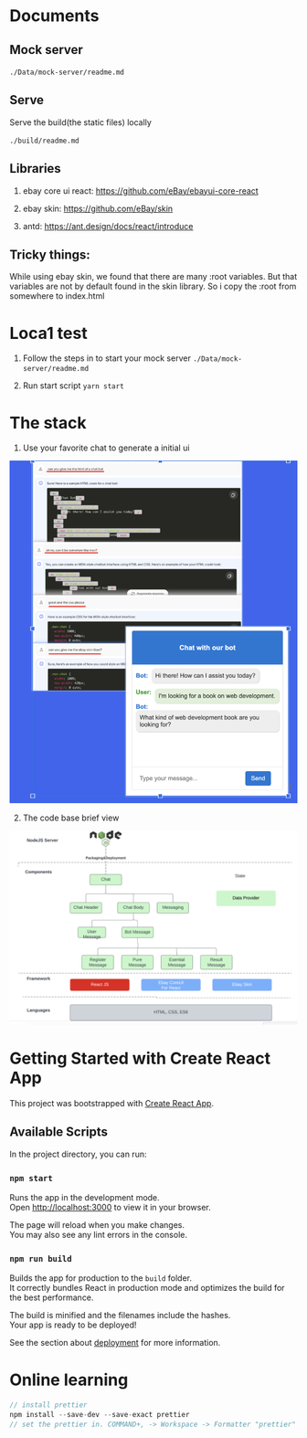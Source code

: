 # Documents

## Mock server

`./Data/mock-server/readme.md`

## Serve

Serve the build(the static files) locally

`./build/readme.md `

## Libraries

1. ebay core ui react: https://github.com/eBay/ebayui-core-react

2. ebay skin:
   https://github.com/eBay/skin

3. antd: https://ant.design/docs/react/introduce

## Tricky things:

While using ebay skin, we found that there are many :root variables. But that variables are not by default found in the skin library. So i copy the :root from somewhere to index.html

# Loca1 test

1. Follow the steps in to start your mock server
   `./Data/mock-server/readme.md`

2. Run start script
   `yarn start`

# The stack

1. Use your favorite chat to generate a initial ui

![](build/test.png)

2. The code base brief view

![](public/codebase.png)

# Getting Started with Create React App

This project was bootstrapped with [Create React App](https://github.com/facebook/create-react-app).

## Available Scripts

In the project directory, you can run:

### `npm start`

Runs the app in the development mode.\
Open [http://localhost:3000](http://localhost:3000) to view it in your browser.

The page will reload when you make changes.\
You may also see any lint errors in the console.

### `npm run build`

Builds the app for production to the `build` folder.\
It correctly bundles React in production mode and optimizes the build for the best performance.

The build is minified and the filenames include the hashes.\
Your app is ready to be deployed!

See the section about [deployment](https://facebook.github.io/create-react-app/docs/deployment) for more information.

# Online learning

```js
// install prettier
npm install --save-dev --save-exact prettier
// set the prettier in. COMMAND+, -> Workspace -> Formatter "prettier"

```
